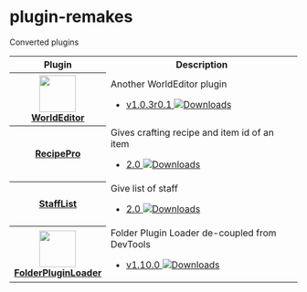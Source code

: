# plugin-remakes

Converted plugins

<table>
<tr><th>Plugin</th><th>Description</th></tr>
<!---------------------------------------------------------------------->
<tr>
  <th>
    <a href="https://github.com/alejandroliu/plugin-remakes/tree/master/WorldEditor">
      <img src="https://raw.githubusercontent.com/alejandroliu/plugin-remakes/master/Media/WorldEditor-icon.png" style="width:64px;height:64px" width="64" height="64"/>
      <br/>
      WorldEditor
    </a>
  </th>
  <td>
    Another WorldEditor plugin
    <ul>
      <li>
	<a href="https://github.com/alejandroliu/bad-plugins/releases/tag/WorldEditor-1.0.3r0.1" title="Downloads">v1.0.3r0.1
	  <img src="https://raw.githubusercontent.com/alejandroliu/plugin-remakes/master/Media/download-icon.png" alt="Downloads"/></a>
      </li>
    </ul>
  </td>
</tr>

<!---------------------------------------------------------------------->
<tr>
  <th>
    <a href="https://github.com/alejandroliu/plugin-remakes/tree/master/RecipePro">
      RecipePro
    </a>
  </th>
  <td>
    Gives crafting recipe and item id of an item
    <ul>
      <li>
	<a href="https://github.com/alejandroliu/plugin-remakes/releases/tag/RecipePro-2.0" title="Downloads">2.0
	  <img src="https://raw.githubusercontent.com/alejandroliu/plugin-remakes/master/Media/download-icon.png" alt="Downloads"/></a>
      </li>
    </ul>
  </td>
</tr>

<!---------------------------------------------------------------------->
<tr>
  <th>
    <a href="https://github.com/alejandroliu/plugin-remakes/tree/master/StaffList/">
      StaffList
    </a>
  </th>
  <td>
    Give list of staff
    <ul>
      <li>
	<a href="https://github.com/alejandroliu/plugin-remakes/releases/tag/StaffList-3.0" title="Downloads">2.0
	  <img src="https://raw.githubusercontent.com/alejandroliu/plugin-remakes/master/Media/download-icon.png" alt="Downloads"/></a>
      </li>
    </ul>
  </td>
</tr>


<!---------------------------------------------------------------------->
<tr>
  <th>
    <a href="https://github.com/alejandroliu/plugin-remakes/tree/master/FolderPluginLoader/">
      <img src="https://raw.githubusercontent.com/alejandroliu/plugin-remakes/master/Media/folder-icon.png" style="width:64px;height:64px" width="64" height="64"/>
      <br/>
      FolderPluginLoader
    </a>
  </th>
  <td>
    Folder Plugin Loader de-coupled from DevTools
    <ul>
      <li>
	<a href="https://github.com/alejandroliu/plugin-remakes/releases/tag/FolderPluginLoader-1.10.0" title="Downloads">v1.10.0
	  <img src="https://raw.githubusercontent.com/alejandroliu/plugin-remakes/master/Media/download-icon.png" alt="Downloads"/></a>
      </li>
    </ul>
  </td>
</tr>


</table>

